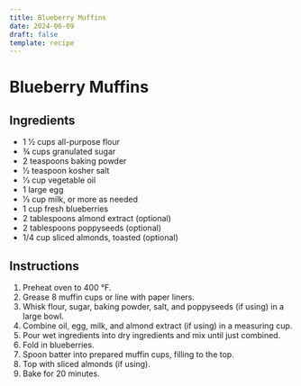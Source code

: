 ```yaml
---
title: Blueberry Muffins
date: 2024-06-09
draft: false
template: recipe
---
```


# Blueberry Muffins

## Ingredients

* 1 1⁄2 cups all-purpose flour
* 3⁄4 cups granulated sugar
* 2 teaspoons baking powder
* 1⁄2 teaspoon kosher salt
* 1⁄3 cup vegetable oil
* 1 large egg
* 1⁄3 cup milk, or more as needed
* 1 cup fresh blueberries
* 2 tablespoons almond extract (optional)
* 2 tablespoons poppyseeds (optional)
* 1/4 cup sliced almonds, toasted (optional)

## Instructions

1. Preheat oven to 400 °F.
2. Grease 8 muffin cups or line with paper liners.
3. Whisk flour, sugar, baking powder, salt, and poppyseeds (if using) in a large bowl.
4. Combine oil, egg, milk, and almond extract (if using) in a measuring cup.
5. Pour wet ingredients into dry ingredients and mix until just combined.
6. Fold in blueberries.
7. Spoon batter into prepared muffin cups, filling to the top.
8. Top with sliced almonds (if using).
9. Bake for 20 minutes.
